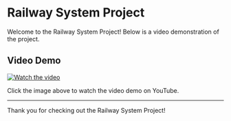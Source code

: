 # Railway System Project

Welcome to the Railway System Project! Below is a video demonstration of the project.

## Video Demo

[![Watch the video](https://img.youtube.com/vi/YOUR_VIDEO_ID/maxresdefault.jpg)](https://www.youtube.com/watch?v=YOUR_VIDEO_ID)

Click the image above to watch the video demo on YouTube.

---

Thank you for checking out the Railway System Project!
